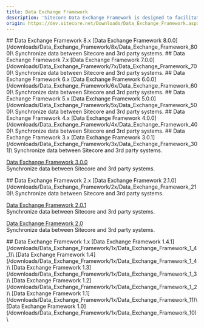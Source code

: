 ```yaml
---
title: Data Exchange Framework
description: 'Sitecore Data Exchange Framework is designed to facilitate the transfer of data between systems. It allows you to define the logic needed to read data from a source system, transform that data into a format that is compatible with a target system, and write the transformed data into a target system. Developers can build connectors that allow 3rd party systems to serve as source and target systems.'
origin: https://dev.sitecore.net/Downloads/Data_Exchange_Framework.aspx
---
```


<Card variant='outlineRaised' px={0} mb={8}>
<CardHeader>
## Data Exchange Framework 8.x
</CardHeader>
<CardBody>
[Data Exchange Framework 8.0.0](/downloads/Data_Exchange_Framework/8x/Data_Exchange_Framework_800)\
Synchronize data between Sitecore and 3rd party systems.


</CardBody>          
</Card>
<Card variant='outlineRaised' px={0} mb={8}>
<CardHeader>
## Data Exchange Framework 7.x
</CardHeader>
<CardBody>
[Data Exchange Framework 7.0.0](/downloads/Data_Exchange_Framework/7x/Data_Exchange_Framework_700)\
Synchronize data between Sitecore and 3rd party systems.


</CardBody>          
</Card>
<Card variant='outlineRaised' px={0} mb={8}>
<CardHeader>
## Data Exchange Framework 6.x
</CardHeader>
<CardBody>
[Data Exchange Framework 6.0.0](/downloads/Data_Exchange_Framework/6x/Data_Exchange_Framework_600)\
Synchronize data between Sitecore and 3rd party systems.


</CardBody>          
</Card>
<Card variant='outlineRaised' px={0} mb={8}>
<CardHeader>
## Data Exchange Framework 5.x
</CardHeader>
<CardBody>
[Data Exchange Framework 5.0.0](/downloads/Data_Exchange_Framework/5x/Data_Exchange_Framework_500)\
Synchronize data between Sitecore and 3rd party systems.


</CardBody>          
</Card>
<Card variant='outlineRaised' px={0} mb={8}>
<CardHeader>
## Data Exchange Framework 4.x
</CardHeader>
<CardBody>
[Data Exchange Framework 4.0.0](/downloads/Data_Exchange_Framework/4x/Data_Exchange_Framework_400)\
Synchronize data between Sitecore and 3rd party systems.


</CardBody>          
</Card>
<Card variant='outlineRaised' px={0} mb={8}>
<CardHeader>
## Data Exchange Framework 3.x
</CardHeader>
<CardBody>
[Data Exchange Framework 3.0.1](/downloads/Data_Exchange_Framework/3x/Data_Exchange_Framework_301)\
Synchronize data between Sitecore and 3rd party systems.

[Data Exchange Framework 3.0.0](/downloads/Data_Exchange_Framework/3x/Data_Exchange_Framework_300)\
Synchronize data between Sitecore and 3rd party systems.


</CardBody>          
</Card>
<Card variant='outlineRaised' px={0} mb={8}>
<CardHeader>
## Data Exchange Framework 2.x
</CardHeader>
<CardBody>
[Data Exchange Framework 2.1.0](/downloads/Data_Exchange_Framework/2x/Data_Exchange_Framework_210)\
Synchronize data between Sitecore and 3rd party systems.

[Data Exchange Framework 2.0.1](/downloads/Data_Exchange_Framework/2x/Data_Exchange_Framework_201)\
Synchronize data between Sitecore and 3rd party systems.

[Data Exchange Framework 2.0](/downloads/Data_Exchange_Framework/2x/Data_Exchange_Framework_20)\
Synchronize data between Sitecore and 3rd party systems.


</CardBody>          
</Card>
<Card variant='outlineRaised' px={0} mb={8}>
<CardHeader>
## Data Exchange Framework 1.x
</CardHeader>
<CardBody>
[Data Exchange Framework 1.4.1](/downloads/Data_Exchange_Framework/1x/Data_Exchange_Framework_1_4_1)\
[Data Exchange Framework 1.4](/downloads/Data_Exchange_Framework/1x/Data_Exchange_Framework_1_4)\
[Data Exchange Framework 1.3](/downloads/Data_Exchange_Framework/1x/Data_Exchange_Framework_1_3)\
[Data Exchange Framework 1.2](/downloads/Data_Exchange_Framework/1x/Data_Exchange_Framework_1_2)\
[Data Exchange Framework 1.1](/downloads/Data_Exchange_Framework/1x/Data_Exchange_Framework_11)\
[Data Exchange Framework 1.0](/downloads/Data_Exchange_Framework/1x/Data_Exchange_Framework_10)\

</CardBody>          
</Card>
